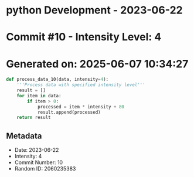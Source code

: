 ﻿# python Development - 2023-06-22
# Commit #10 - Intensity Level: 4
# Generated on: 2025-06-07 10:34:27
```python
def process_data_10(data, intensity=4):
    '''Process data with specified intensity level'''
    result = []
    for item in data:
        if item > 0:
            processed = item * intensity + 80
            result.append(processed)
    return result
```
## Metadata
- Date: 2023-06-22
- Intensity: 4
- Commit Number: 10
- Random ID: 2060235383
